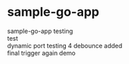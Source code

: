 # sample-go-app
sample-go-app
testing      
test   
dynamic port testing 4
debounce added    
final
trigger again
demo
